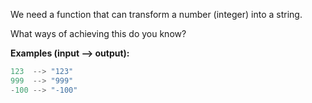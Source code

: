 We need a function that can transform a number (integer) into a string.

What ways of achieving this do you know?

**Examples (input --> output):**

```javascript
123  --> "123"
999  --> "999"
-100 --> "-100"
```
